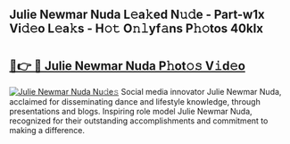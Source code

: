 ## Julie Newmar Nuda L𝚎a𝚔ed N𝚞𝚍e - Part-w1x Vi𝚍𝚎o L𝚎a𝚔s - H𝚘𝚝 O𝚗𝚕yf𝚊ns P𝚑𝚘tos 40kIx

# <h2><a href="http://kf1w33s.oniu.top/?m=Julie+Newmar+Nuda">🔗👉 🔴 Julie Newmar Nuda P𝚑ot𝚘𝚜 V𝚒d𝚎o</a></h2>

[![Julie Newmar Nuda Nu𝚍e𝚜](https://i.imgur.com/0qMVB7G.gif)](http://kf1w33s.oniu.top/?m=Julie+Newmar+Nuda)
Social media innovator Julie Newmar Nuda, acclaimed for disseminating dance and lifestyle knowledge, through presentations and blogs. Inspiring role model Julie Newmar Nuda, recognized for their outstanding accomplishments and commitment to making a difference.  
